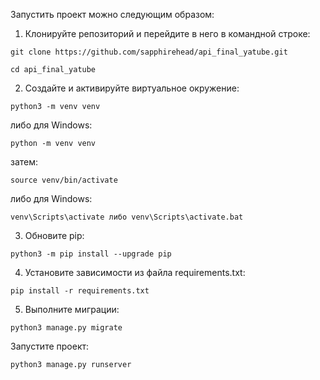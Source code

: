 Запустить проект можно следующим образом:

1) Клонируйте репозиторий и перейдите в него в командной строке:

```
git clone https://github.com/sapphirehead/api_final_yatube.git
```

```
cd api_final_yatube
```

2) Cоздайте и активируйте виртуальное окружение:

```
python3 -m venv venv
```

либо для Windows:

```
python -m venv venv
```

затем:

```
source venv/bin/activate
```

либо для Windows:

```
venv\Scripts\activate либо venv\Scripts\activate.bat
```

3) Обновите pip:

```
python3 -m pip install --upgrade pip
```

4) Установите зависимости из файла requirements.txt:

```
pip install -r requirements.txt
```

5) Выполните миграции:

```
python3 manage.py migrate
```

Запустите проект:

```
python3 manage.py runserver
```